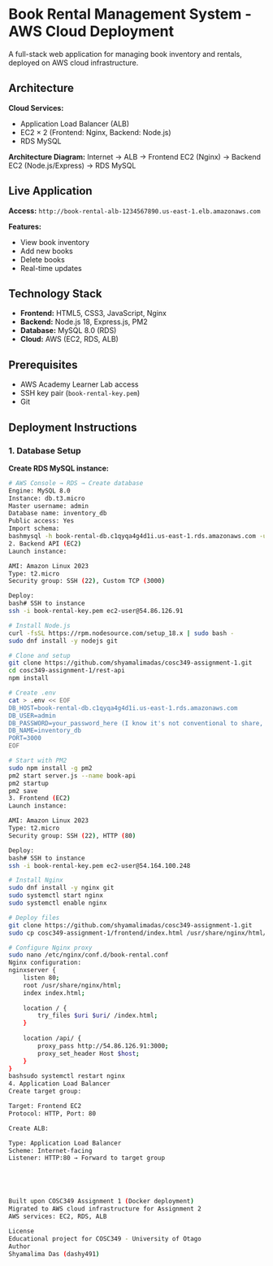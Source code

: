 # Book Rental Management System - AWS Cloud Deployment

A full-stack web application for managing book inventory and rentals, deployed on AWS cloud infrastructure.

## Architecture

**Cloud Services:**
- Application Load Balancer (ALB)
- EC2 × 2 (Frontend: Nginx, Backend: Node.js)
- RDS MySQL

**Architecture Diagram:**
Internet → ALB → Frontend EC2 (Nginx) → Backend EC2 (Node.js/Express) → RDS MySQL

## Live Application

**Access:** `http://book-rental-alb-1234567890.us-east-1.elb.amazonaws.com`

**Features:**
- View book inventory
- Add new books
- Delete books
- Real-time updates

## Technology Stack

- **Frontend:** HTML5, CSS3, JavaScript, Nginx
- **Backend:** Node.js 18, Express.js, PM2
- **Database:** MySQL 8.0 (RDS)
- **Cloud:** AWS (EC2, RDS, ALB)

## Prerequisites

- AWS Academy Learner Lab access
- SSH key pair (`book-rental-key.pem`)
- Git

## Deployment Instructions

### 1. Database Setup

**Create RDS MySQL instance:**
```bash
# AWS Console → RDS → Create database
Engine: MySQL 8.0
Instance: db.t3.micro
Master username: admin
Database name: inventory_db
Public access: Yes
Import schema:
bashmysql -h book-rental-db.c1qyqa4g4d1i.us-east-1.rds.amazonaws.com -u admin -p inventory_db < database/init/init.sql
2. Backend API (EC2)
Launch instance:

AMI: Amazon Linux 2023
Type: t2.micro
Security group: SSH (22), Custom TCP (3000)

Deploy:
bash# SSH to instance
ssh -i book-rental-key.pem ec2-user@54.86.126.91

# Install Node.js
curl -fsSL https://rpm.nodesource.com/setup_18.x | sudo bash -
sudo dnf install -y nodejs git

# Clone and setup
git clone https://github.com/shyamalimadas/cosc349-assignment-1.git
cd cosc349-assignment-1/rest-api
npm install

# Create .env
cat > .env << EOF
DB_HOST=book-rental-db.c1qyqa4g4d1i.us-east-1.rds.amazonaws.com
DB_USER=admin
DB_PASSWORD=your_password_here (I know it's not conventional to share, but for this case, the password is "Shyamalima2003!").
DB_NAME=inventory_db
PORT=3000
EOF

# Start with PM2
sudo npm install -g pm2
pm2 start server.js --name book-api
pm2 startup
pm2 save
3. Frontend (EC2)
Launch instance:

AMI: Amazon Linux 2023
Type: t2.micro
Security group: SSH (22), HTTP (80)

Deploy:
bash# SSH to instance
ssh -i book-rental-key.pem ec2-user@54.164.100.248

# Install Nginx
sudo dnf install -y nginx git
sudo systemctl start nginx
sudo systemctl enable nginx

# Deploy files
git clone https://github.com/shyamalimadas/cosc349-assignment-1.git
sudo cp cosc349-assignment-1/frontend/index.html /usr/share/nginx/html/

# Configure Nginx proxy
sudo nano /etc/nginx/conf.d/book-rental.conf
Nginx configuration:
nginxserver {
    listen 80;
    root /usr/share/nginx/html;
    index index.html;
    
    location / {
        try_files $uri $uri/ /index.html;
    }
    
    location /api/ {
        proxy_pass http://54.86.126.91:3000;
        proxy_set_header Host $host;
    }
}
bashsudo systemctl restart nginx
4. Application Load Balancer
Create target group:

Target: Frontend EC2
Protocol: HTTP, Port: 80

Create ALB:

Type: Application Load Balancer
Scheme: Internet-facing
Listener: HTTP:80 → Forward to target group





Built upon COSC349 Assignment 1 (Docker deployment)
Migrated to AWS cloud infrastructure for Assignment 2
AWS services: EC2, RDS, ALB

License
Educational project for COSC349 - University of Otago
Author
Shyamalima Das (dashy491)

